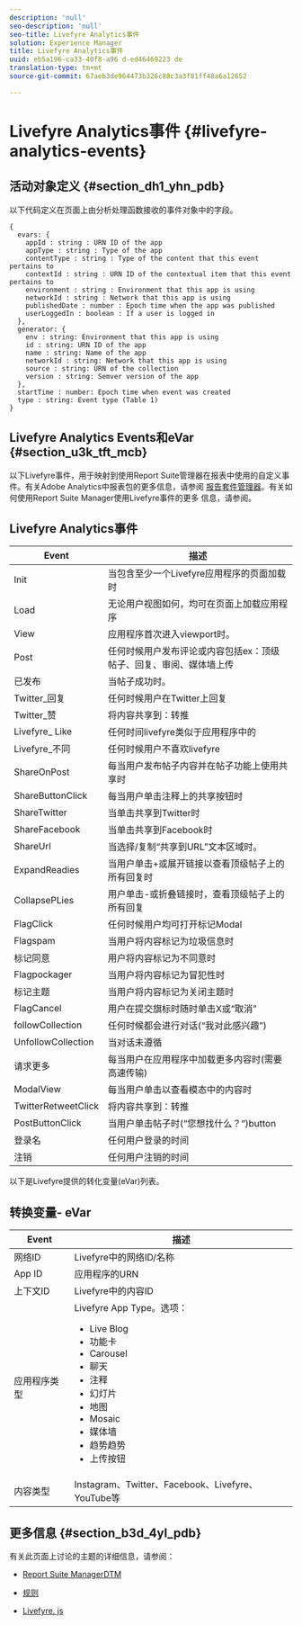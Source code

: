 ```yaml
---
description: 'null'
seo-description: 'null'
seo-title: Livefyre Analytics事件
solution: Experience Manager
title: Livefyre Analytics事件
uuid: eb5a196-ca33-40f8-a96 d-ed46469223 de
translation-type: tm+mt
source-git-commit: 67aeb3de964473b326c88c3a3f81ff48a6a12652

---
```



# Livefyre Analytics事件 {#livefyre-analytics-events}

## 活动对象定义 {#section_dh1_yhn_pdb}

以下代码定义在页面上由分析处理函数接收的事件对象中的字段。

```
{
  evars: {
    appId : string : URN ID of the app
    appType : string : Type of the app
    contentType : string : Type of the content that this event pertains to
    contextId : string : URN ID of the contextual item that this event pertains to
    environment : string : Environment that this app is using
    networkId : string : Network that this app is using
    publishedDate : number : Epoch time when the app was published
    userLoggedIn : boolean : If a user is logged in
  },
  generator: {
    env : string: Environment that this app is using
    id : string: URN ID of the app
    name : string: Name of the app
    networkId : string: Network that this app is using
    source : string: URN of the collection
    version : string: Semver version of the app
  },
  startTime : number: Epoch time when event was created
  type : string: Event type (Table 1)
}
```

## Livefyre Analytics Events和eVar {#section_u3k_tft_mcb}

以下Livefyre事件，用于映射到使用Report Suite管理器在报表中使用的自定义事件。有关Adobe Analytics中报表包的更多信息，请参阅 [报告套件管理器](https://marketing.adobe.com/resources/help/en_US/reference/report_suites_admin.html)。有关如何使用Report Suite Manager使用Livefyre事件的更多 [](../livefyre-analytics/c-use-livefyre-with-adobe-analytics.md#section_iks_kgd_4cb)信息，请参阅。

## Livefyre Analytics事件

| Event | 描述 |
|---|---|
| Init | 当包含至少一个Livefyre应用程序的页面加载时 |
| Load | 无论用户视图如何，均可在页面上加载应用程序 |
| View | 应用程序首次进入viewport时。 |
| Post | 任何时候用户发布评论或内容包括ex：顶级帖子、回复、审阅、媒体墙上传 |
| 已发布 | 当帖子成功时。 |
| Twitter_回复 | 任何时候用户在Twitter上回复 |
| Twitter_赞 | 将内容共享到：转推 |
| Livefyre_ Like | 任何时间livefyre类似于应用程序中的 |
| Livefyre_不同 | 任何时候用户不喜欢livefyre |
| ShareOnPost | 每当用户发布帖子内容并在帖子功能上使用共享时 |
| ShareButtonClick | 每当用户单击注释上的共享按钮时 |
| ShareTwitter | 当单击共享到Twitter时 |
| ShareFacebook | 当单击共享到Facebook时 |
| ShareUrl | 当选择/复制“共享到URL”文本区域时。 |
| ExpandReadies | 当用户单击+或展开链接以查看顶级帖子上的所有回复时 |
| CollapsePLies | 用户单击-或折叠链接时，查看顶级帖子上的所有回复 |
| FlagClick | 任何时候用户均可打开标记Modal |
| Flagspam | 当用户将内容标记为垃圾信息时 |
| 标记同意 | 用户将内容标记为不同意时 |
| Flagpockager | 当用户将内容标记为冒犯性时 |
| 标记主题 | 当用户将内容标记为关闭主题时 |
| FlagCancel | 用户在提交旗标时随时单击X或“取消” |
| followCollection | 任何时候都会进行对话(“我对此感兴趣”) |
| UnfollowCollection | 当对话未遵循 |
| 请求更多 | 每当用户在应用程序中加载更多内容时(需要高速传输) |
| ModalView | 每当用户单击以查看模态中的内容时 |
| TwitterRetweetClick | 将内容共享到：转推 |
| PostButtonClick | 当用户单击帖子时(“您想找什么？“)button |
| 登录名 | 任何用户登录的时间 |
| 注销 | 任何用户注销的时间 |

以下是Livefyre提供的转化变量(eVar)列表。

## 转换变量- eVar

| Event | 描述 |
|--- |--- |
| 网络ID | Livefyre中的网络ID/名称 |
| App ID | 应用程序的URN |
| 上下文ID | Livefyre中的内容ID |
| 应用程序类型 | Livefyre App Type。选项： <br><ul><li>Live Blog  </li><li> 功能卡</li><li>Carousel</li><li>聊天 </li><li>注释</li><li>幻灯片</li><li>地图</li><li>Mosaic</li><li>媒体墙</li><li>趋势趋势</li><li>上传按钮</li></ul> |
| 内容类型 | Instagram、Twitter、Facebook、Livefyre、YouTube等 |

## 更多信息 {#section_b3d_4yl_pdb}

有关此页面上讨论的主题的详细信息，请参阅：

* [Report Suite ManagerDTM](https://marketing.adobe.com/resources/help/en_US/reference/report_suites_admin.html)[](https://marketing.adobe.com/resources/help/en_US/livefyre/c_filmstrip_app.html)

* [规则](https://marketing.adobe.com/resources/help/en_US/dtm/rules.html)
* [Livefyre. js](/help/implementation/c-livefyre.js.md)
